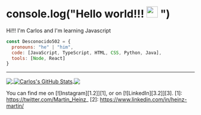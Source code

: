 # console.log("Hello world!!! <img src="https://raw.githubusercontent.com/MartinHeinz/MartinHeinz/master/wave.gif" width="30px"> ")

Hi!!! I'm Carlos and I'm learning Javascript

```javascript
const Desconocido502 = {
  pronouns: "he" | "him",
  code: [JavaScript, TypeScript, HTML, CSS, Python, Java],
  tools: [Node, React]
}
```

--------------------------------------------------------------------------------------------------------------------------------------
<a href="https://github.com/Desconocido502/Desconocido502">
  <img align="center" src="https://github-readme-stats.vercel.app/api/top-langs/?username=Desconocido502&hide=java,html,tex&theme=ocean_dark" />
</a>
<a href="https://github.com/Desconocido502/Desconocido502">
  <img align="center" src="https://github-readme-stats.vercel.app/api?username=Desconocido502&show_icons=true&line_height=27&count_private=true&theme=ocean_dark" alt="Carlos's GitHub Stats" />
</a>

<a href="https://github.com/Desconocido502/javascript_basico">
  <img align="center" src="https://github-readme-stats.vercel.app/api/pin/?username=Desconocido502&repo=javascript_basico&theme=ocean_dark" />
</a>

You can find me on [![Instagram][1.2]][1], or on [![LinkedIn][3.2]][3].
[1]: https://twitter.com/Martin_Heinz_
[2]: https://www.linkedin.com/in/heinz-martin/
